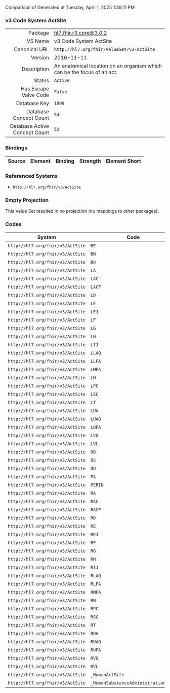 Comparison of 
Generated at Tuesday, April 1, 2025 1:39:11 PM

### v3 Code System ActSite

|      |     |
| ---: | --- |
| Package | hl7.fhir.r3.core@3.0.2 |
| VS Name | v3 Code System ActSite |
| Canonical URL | `http://hl7.org/fhir/ValueSet/v3-ActSite` |
| Version | 2016-11-11 |
| Description | An anatomical location on an organism which can be the focus of an act. |
| Status | `Active` |
| Has Escape Valve Code | `False` |
| Database Key | `1999` |
| Database Concept Count | `54` |
| Database Active Concept Count | `52` |
### Bindings

| Source | Element | Binding | Strength | Element Short |
| ------ | ------- | ------- | -------- | ------------- |

### Referenced Systems

* `http://hl7.org/fhir/v3/ActSite`
### Empty Projection

This Value Set resulted in no projection (no mappings to other packages).

### Codes

| System | Code | Display |
| ------ | ---- | ------- |
| `http://hl7.org/fhir/v3/ActSite` | `BE` | bilateral ears |
| `http://hl7.org/fhir/v3/ActSite` | `BN` | bilateral nares |
| `http://hl7.org/fhir/v3/ActSite` | `BU` | buttock |
| `http://hl7.org/fhir/v3/ActSite` | `LA` | left arm |
| `http://hl7.org/fhir/v3/ActSite` | `LAC` | left anterior chest |
| `http://hl7.org/fhir/v3/ActSite` | `LACF` | left antecubital fossa |
| `http://hl7.org/fhir/v3/ActSite` | `LD` | left deltoid |
| `http://hl7.org/fhir/v3/ActSite` | `LE` | left ear |
| `http://hl7.org/fhir/v3/ActSite` | `LEJ` | left external jugular |
| `http://hl7.org/fhir/v3/ActSite` | `LF` | left foot |
| `http://hl7.org/fhir/v3/ActSite` | `LG` | left gluteus medius |
| `http://hl7.org/fhir/v3/ActSite` | `LH` | left hand |
| `http://hl7.org/fhir/v3/ActSite` | `LIJ` | left internal jugular |
| `http://hl7.org/fhir/v3/ActSite` | `LLAQ` | left lower abd quadrant |
| `http://hl7.org/fhir/v3/ActSite` | `LLFA` | left lower forearm |
| `http://hl7.org/fhir/v3/ActSite` | `LMFA` | left mid forearm |
| `http://hl7.org/fhir/v3/ActSite` | `LN` | left naris |
| `http://hl7.org/fhir/v3/ActSite` | `LPC` | left posterior chest |
| `http://hl7.org/fhir/v3/ActSite` | `LSC` | left subclavian |
| `http://hl7.org/fhir/v3/ActSite` | `LT` | left thigh |
| `http://hl7.org/fhir/v3/ActSite` | `LUA` | left upper arm |
| `http://hl7.org/fhir/v3/ActSite` | `LUAQ` | left upper abd quadrant |
| `http://hl7.org/fhir/v3/ActSite` | `LUFA` | left upper forearm |
| `http://hl7.org/fhir/v3/ActSite` | `LVG` | left ventragluteal |
| `http://hl7.org/fhir/v3/ActSite` | `LVL` | left vastus lateralis |
| `http://hl7.org/fhir/v3/ActSite` | `OD` | right eye |
| `http://hl7.org/fhir/v3/ActSite` | `OS` | left eye |
| `http://hl7.org/fhir/v3/ActSite` | `OU` | bilateral eyes |
| `http://hl7.org/fhir/v3/ActSite` | `PA` | perianal |
| `http://hl7.org/fhir/v3/ActSite` | `PERIN` | perineal |
| `http://hl7.org/fhir/v3/ActSite` | `RA` | right arm |
| `http://hl7.org/fhir/v3/ActSite` | `RAC` | right anterior chest |
| `http://hl7.org/fhir/v3/ActSite` | `RACF` | right antecubital fossa |
| `http://hl7.org/fhir/v3/ActSite` | `RD` | right deltoid |
| `http://hl7.org/fhir/v3/ActSite` | `RE` | right ear |
| `http://hl7.org/fhir/v3/ActSite` | `REJ` | right external jugular |
| `http://hl7.org/fhir/v3/ActSite` | `RF` | right foot |
| `http://hl7.org/fhir/v3/ActSite` | `RG` | right gluteus medius |
| `http://hl7.org/fhir/v3/ActSite` | `RH` | right hand |
| `http://hl7.org/fhir/v3/ActSite` | `RIJ` | right internal jugular |
| `http://hl7.org/fhir/v3/ActSite` | `RLAQ` | right lower abd quadrant |
| `http://hl7.org/fhir/v3/ActSite` | `RLFA` | right lower forearm |
| `http://hl7.org/fhir/v3/ActSite` | `RMFA` | right mid forearm |
| `http://hl7.org/fhir/v3/ActSite` | `RN` | right naris |
| `http://hl7.org/fhir/v3/ActSite` | `RPC` | right posterior chest |
| `http://hl7.org/fhir/v3/ActSite` | `RSC` | right subclavian |
| `http://hl7.org/fhir/v3/ActSite` | `RT` | right thigh |
| `http://hl7.org/fhir/v3/ActSite` | `RUA` | right upper arm |
| `http://hl7.org/fhir/v3/ActSite` | `RUAQ` | right upper abd quadrant |
| `http://hl7.org/fhir/v3/ActSite` | `RUFA` | right upper forearm |
| `http://hl7.org/fhir/v3/ActSite` | `RVG` | right ventragluteal |
| `http://hl7.org/fhir/v3/ActSite` | `RVL` | right vastus lateralis |
| `http://hl7.org/fhir/v3/ActSite` | `_HumanActSite` | HumanActSite |
| `http://hl7.org/fhir/v3/ActSite` | `_HumanSubstanceAdministrationSite` | HumanSubstanceAdministrationSite |
